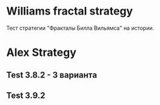 # Williams fractal strategy

Тест стратегии "Фракталы Билла Вильямса" на истории.

<!-- Создавал на примере видео Владилена Минина "React + NodeJS. Fullstack приложение за 3 часа".
Ссылка на видео: https://youtu.be/ivDjWYcKDZI -->

<!-- ## Доработки

### Release candidate 3.3:

- исправлен расчет депозита в случае, если внутри тренда не было сделок

### Release candidate 3.2:

- Добавлена статистика по сокращению убыточных сделок
- Разделил функции приложения по отдельным файлам

### Release candidate 3.1:

- исправлен расчет ROI
- исправлен подсчет прибыли внутри тренда если была всего 1 сделка
- выделил столбцы "Прибыль / Убыток" и "Депозит" жирным цветом

### Release candidate 3.0:

- добавлен запуск тестов на любом диапозоне дат
- добавлены: депозит, плечо, % от дипозита (в дальнейшем: для распределения депозита среди нескольких инструментов) -->

# Alex Strategy

## Test 3.8.2 - 3 варианта

## Test 3.9.2

<!-- ## Test 3.7

add: коэффициент для точки входа в сделку, чтобы не пропускать некоторые сигналы, у которых high текущей свечи меньше точки входа сигнальной свечи
hide: Test 3.5 со страницы пользователя -->
